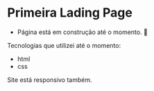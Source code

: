 # Primeira Lading Page

- Página está em construção até o momento. 🚧


Tecnologias que utilizei até o momento:
- html
- css

Site está responsivo também. 
